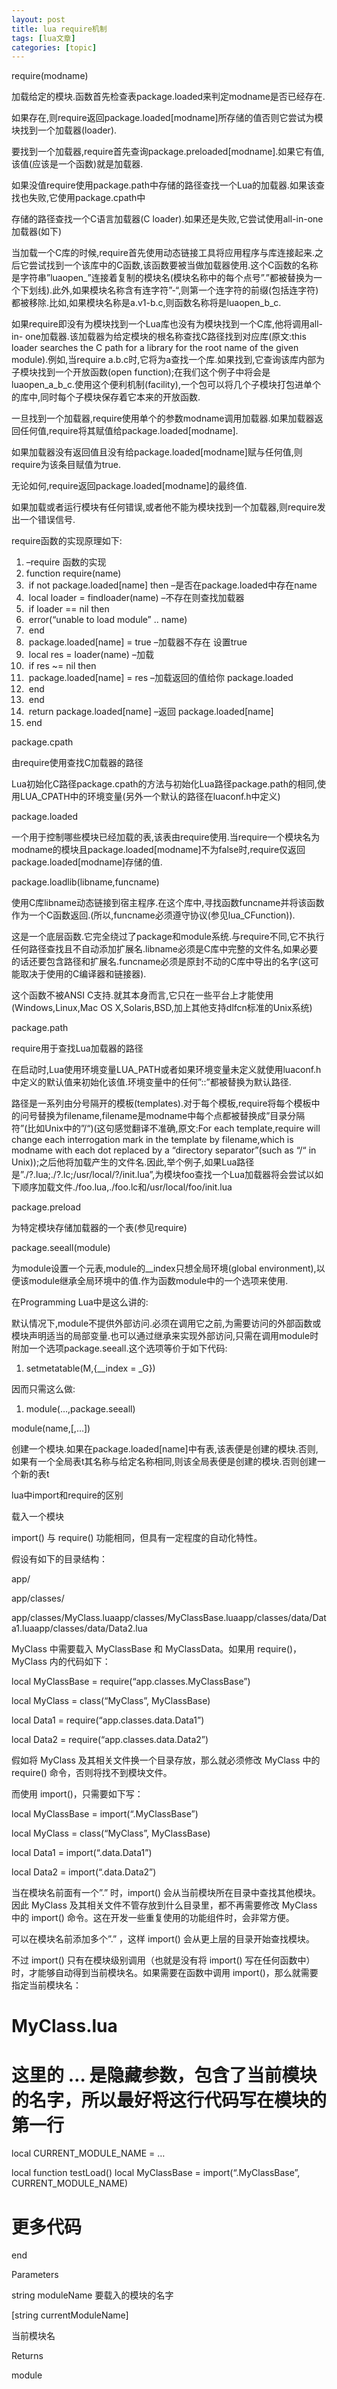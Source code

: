 ```yaml
---
layout: post
title: lua require机制 
tags: [lua文章]
categories: [topic]
---
```

require(modname)

加载给定的模块.函数首先检查表package.loaded来判定modname是否已经存在.

如果存在,则require返回package.loaded[modname]所存储的值否则它尝试为模块找到一个加载器(loader).

要找到一个加载器,require首先查询package.preloaded[modname].如果它有值,该值(应该是一个函数)就是加载器.

如果没值require使用package.path中存储的路径查找一个Lua的加载器.如果该查找也失败,它使用package.cpath中

存储的路径查找一个C语言加载器(C loader).如果还是失败,它尝试使用all-in-one加载器(如下)

当加载一个C库的时候,require首先使用动态链接工具将应用程序与库连接起来.之后它尝试找到一个该库中的C函数,该函数要被当做加载器使用.这个C函数的名称是字符串”luaopen_”连接着复制的模块名(模块名称中的每个点号”.”都被替换为一个下划线).此外,如果模块名称含有连字符”-“,则第一个连字符的前缀(包括连字符)都被移除.比如,如果模块名称是a.v1-b.c,则函数名称将是luaopen_b_c.

如果require即没有为模块找到一个Lua库也没有为模块找到一个C库,他将调用all-in-
one加载器.该加载器为给定模块的根名称查找C路径找到对应库(原文:this loader searches the C path for a
library for the root name of the given module).例如,当require
a.b.c时,它将为a查找一个库.如果找到,它查询该库内部为子模块找到一个开放函数(open
function);在我们这个例子中将会是luaopen_a_b_c.使用这个便利机制(facility),一个包可以将几个子模块打包进单个的库中,同时每个子模块保存着它本来的开放函数.

一旦找到一个加载器,require使用单个的参数modname调用加载器.如果加载器返回任何值,require将其赋值给package.loaded[modname].

如果加载器没有返回值且没有给package.loaded[modname]赋与任何值,则require为该条目赋值为true.

无论如何,require返回package.loaded[modname]的最终值.

如果加载或者运行模块有任何错误,或者他不能为模块找到一个加载器,则require发出一个错误信号.

require函数的实现原理如下:

  1. –require 函数的实现 
  2. function require(name) 
  3. ​ if not package.loaded[name] then –是否在package.loaded中存在name
  4. ​ local loader = findloader(name) –不存在则查找加载器 
  5. ​ if loader == nil then 
  6. ​ error(“unable to load module” .. name) 
  7. ​ end 
  8. ​ package.loaded[name] = true –加载器不存在 设置true
  9. ​ local res = loader(name) –加载
  10. ​ if res ~= nil then 
  11. ​ package.loaded[name] = res –加载返回的值给你 package.loaded
  12. ​ end 
  13. ​ end 
  14. ​ return package.loaded[name] –返回 package.loaded[name]
  15. end 

package.cpath

由require使用查找C加载器的路径

Lua初始化C路径package.cpath的方法与初始化Lua路径package.path的相同,使用LUA_CPATH中的环境变量(另外一个默认的路径在luaconf.h中定义)

package.loaded

一个用于控制哪些模块已经加载的表,该表由require使用.当require一个模块名为modname的模块且package.loaded[modname]不为false时,require仅返回package.loaded[modname]存储的值.

package.loadlib(libname,funcname)

使用C库libname动态链接到宿主程序.在这个库中,寻找函数funcname并将该函数作为一个C函数返回.(所以,funcname必须遵守协议(参见lua_CFunction)).

这是一个底层函数.它完全绕过了package和module系统.与require不同,它不执行任何路径查找且不自动添加扩展名.libname必须是C库中完整的文件名,如果必要的话还要包含路径和扩展名.funcname必须是原封不动的C库中导出的名字(这可能取决于使用的C编译器和链接器).

这个函数不被ANSI C支持.就其本身而言,它只在一些平台上才能使用(Windows,Linux,Mac OS
X,Solaris,BSD,加上其他支持dlfcn标准的Unix系统)

package.path

require用于查找Lua加载器的路径

在启动时,Lua使用环境变量LUA_PATH或者如果环境变量未定义就使用luaconf.h中定义的默认值来初始化该值.环境变量中的任何”::”都被替换为默认路径.

路径是一系列由分号隔开的模板(templates).对于每个模板,require将每个模板中的问号替换为filename,filename是modname中每个点都被替换成”目录分隔符”(比如Unix中的”/“)(这句感觉翻译不准确,原文:For
each template,require will change each interrogation mark in the template by
filename,which is modname with each dot replaced by a “directory
separator”(such as “/“ in
Unix));之后他将加载产生的文件名.因此,举个例子,如果Lua路径是”./?.lua;./?.lc;/usr/local/?/init.lua”,为模块foo查找一个Lua加载器将会尝试以如下顺序加载文件./foo.lua,./foo.lc和/usr/local/foo/init.lua

package.preload

为特定模块存储加载器的一个表(参见require)

package.seeall(module)

为module设置一个元表,module的__index只想全局环境(global
environment),以便该module继承全局环境中的值.作为函数module中的一个选项来使用.

在Programming Lua中是这么讲的:

默认情况下,module不提供外部访问.必须在调用它之前,为需要访问的外部函数或模块声明适当的局部变量.也可以通过继承来实现外部访问,只需在调用module时附加一个选项package.seeall.这个选项等价于如下代码:

  1. setmetatable(M,{__index = _G}) 

因而只需这么做:

  1. module(…,package.seeall) 

module(name,[,…])

创建一个模块.如果在package.loaded[name]中有表,该表便是创建的模块.否则,如果有一个全局表t其名称与给定名称相同,则该全局表便是创建的模块.否则创建一个新的表t

lua中import和require的区别

载入一个模块

import() 与 require() 功能相同，但具有一定程度的自动化特性。

假设有如下的目录结构：

app/

app/classes/

app/classes/MyClass.luaapp/classes/MyClassBase.luaapp/classes/data/Data1.luaapp/classes/data/Data2.lua

MyClass 中需要载入 MyClassBase 和 MyClassData。如果用 require()，MyClass 内的代码如下：

local MyClassBase = require(“app.classes.MyClassBase”)

local MyClass = class(“MyClass”, MyClassBase)

local Data1 = require(“app.classes.data.Data1”)

local Data2 = require(“app.classes.data.Data2”)

假如将 MyClass 及其相关文件换一个目录存放，那么就必须修改 MyClass 中的 require() 命令，否则将找不到模块文件。

而使用 import()，只需要如下写：

local MyClassBase = import(“.MyClassBase”)

local MyClass = class(“MyClass”, MyClassBase)

local Data1 = import(“.data.Data1”)

local Data2 = import(“.data.Data2”)

当在模块名前面有一个”.” 时，import() 会从当前模块所在目录中查找其他模块。因此 MyClass 及其相关文件不管存放到什么目录里，都不再需要修改
MyClass 中的 import() 命令。这在开发一些重复使用的功能组件时，会非常方便。

可以在模块名前添加多个”.” ，这样 import() 会从更上层的目录开始查找模块。

不过 import() 只有在模块级别调用（也就是没有将 import() 写在任何函数中）时，才能够自动得到当前模块名。如果需要在函数中调用
import()，那么就需要指定当前模块名：

# MyClass.lua

# 这里的 … 是隐藏参数，包含了当前模块的名字，所以最好将这行代码写在模块的第一行

local CURRENT_MODULE_NAME = …

local function testLoad() local MyClassBase = import(“.MyClassBase”,
CURRENT_MODULE_NAME)

# 更多代码

end

Parameters

string moduleName 要载入的模块的名字

[string currentModuleName]

当前模块名

Returns

module